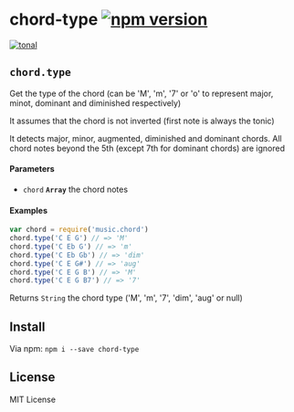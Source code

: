 # chord-type [![npm version](https://img.shields.io/npm/v/chord-type.svg)](https://www.npmjs.com/package/chord-type)

[![tonal](https://img.shields.io/badge/tonal-music--gamut-yellow.svg)](https://www.npmjs.com/package/tonal)

## `chord.type`

Get the type of the chord (can be 'M', 'm', '7' or 'o' to represent major,
minot, dominant and diminished respectively)

It assumes that the chord is not inverted (first note is always the tonic)

It detects major, minor, augmented, diminished and dominant chords. All
chord notes beyond the 5th (except 7th for dominant chords) are ignored

#### Parameters

* `chord` **`Array`** the chord notes


#### Examples

```js
var chord = require('music.chord')
chord.type('C E G') // => 'M'
chord.type('C Eb G') // => 'm'
chord.type('C Eb Gb') // => 'dim'
chord.type('C E G#') // => 'aug'
chord.type('C E G B') // => 'M'
chord.type('C E G B7') // => '7'
```

Returns `String` the chord type ('M', 'm', '7', 'dim', 'aug' or null)

## Install

Via npm: `npm i --save chord-type`

## License

MIT License
